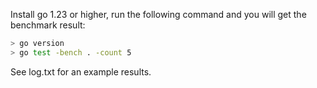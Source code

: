 Install go 1.23 or higher, run the following command and you will get the benchmark result:

```sh
> go version
> go test -bench . -count 5
```

See log.txt for an example results.
